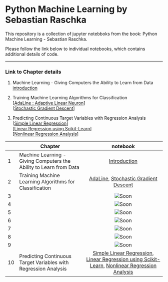 # Python Machine Learning by Sebastian Raschka

This repository is a collection of jupyter notebboks from the book: Python Machine Learning - Sebastian Raschka.

Please follow the link below to individual notebooks, which contains additional details of code.

----

### Link to Chapter details

1. Machine Learning - Giving Computers the Ability to Learn from Data [introduction](./Ch_01.ipynb)

2. Training Machine Learning Algorithms for Classification <br>
    [[AdaLine : Adaptive Linear Neuron](./Ch02_Perceptron/Ch02_AdaLine.ipynb)] <br>
    [[Stochastic Gradient Descent](./Ch02_Perceptron/Ch02_SGD.ipynb)]

10. Predicting Continuous Target Variables with Regression Analysis <br>
    [[Simple Linear Regression](./Ch10_LinearRegression/Ch10_LinearRegression.ipynb)]  <br>
    [[Linear Regression using Scikit-Learn](./Ch10_LinearRegression/Ch10_scikitlearn.ipynb)]  <br>
    [[Nonlinear Regression Analysis](./Ch10_LinearRegression/Ch10_Regression_nonlinear.ipynb)]
    
    
    
[Soon]: https://user-images.githubusercontent.com/29199184/34462916-d5c37bd4-ee4d-11e7-9f4a-d57f2243281b.png "Soon"
  
  
|     |   Chapter                                                          |     notebook                              |
|:----|--------------------------------------------------------------------|:-----------------------------------------:|
|  1  | Machine Learning - Giving Computers the Ability to Learn from Data |  [Introduction]                           |
|  2  | Training Machine Learning Algorithms for Classification            |  [AdaLine], [Stochastic Gradient Descent] | 
|  3  |                                                                    |  ![Soon][Soon]                            |
|  4  |                                                                    |  ![Soon][Soon]                            |
|  5  |                                                                    |  ![Soon][Soon]                            |
|  6  |                                                                    |  ![Soon][Soon]                            |
|  7  |                                                                    |  ![Soon][Soon]                            |
|  8  |                                                                    |  ![Soon][Soon]                            |
|  9  |                                                                    |  ![Soon][Soon]                            |
|  10 | Predicting Continuous Target Variables with Regression Analysis    | [Simple Linear Regression],                                                                                          [Linear Regression using Scikit-Learn], [Nonlinear Regression Analysis] |               


[//]: # (Reference to chapters)
[Introduction]: ./Ch_01.ipynb
[AdaLine]: ./Ch02_Perceptron/Ch02_AdaLine.ipynb
[Stochastic Gradient Descent]: ./Ch02_Perceptron/Ch02_SGD.ipynb

[Simple Linear Regression]:./Ch10_LinearRegression/Ch10_LinearRegression.ipynb
[Linear Regression using Scikit-Learn]:./Ch10_LinearRegression/Ch10_scikitlearn.ipynb
[Nonlinear Regression Analysis]:./Ch10_LinearRegression/Ch10_Regression_nonlinear.ipynb





